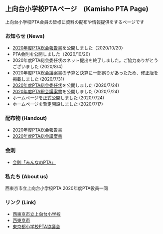 ## 上向台小学校PTAページ　(Kamisho PTA Page)

上向台小学校PTA会員の皆様に資料の配布や情報提供をするページです

### お知らせ (News)

- [2020年度PTA総会報告書](https://github.com/kamishopta/kamishopta.github.io/raw/master/handout/2020%E7%B7%8F%E4%BC%9A%E5%A0%B1%E5%91%8A%E6%9B%B8r1.pdf)を公開しました（2020/10/20）
- PTA会則を公開しました（2020/10/20）
- 2020年度PTA総会委任状のネット提出を終了しました。ご協力ありがとうございました (2020/8/4)
- 2020年度PTA総会議案書の予算と決算に一部誤りがあったため、修正版を掲載しました (2020/7/31)
- [2020年度PTA総会委任状](https://forms.gle/v2kmwmMhLD3cBq5X7 "2020delegation")を公開しました (2020/7/24)
- [2020年度PTA総会議案書](https://github.com/kamishopta/kamishopta.github.io/raw/master/handout/2020%E5%B9%B4%E5%BA%A6PTA%E7%B7%8F%E4%BC%9A%E8%AD%B0%E6%A1%88%E6%9B%B8.pdf)を公開しました (2020/7/24)
- ホームページを正式公開しました (2020/7/24)
- ホームページを暫定開設しました (2020/7/17)
<!---
[お知らせ一覧 (list)](https://xxx.example.com/)
-->

### 配布物 (Handout)
- [2020年度PTA総会報告書](https://github.com/kamishopta/kamishopta.github.io/raw/master/handout/2020%E7%B7%8F%E4%BC%9A%E5%A0%B1%E5%91%8A%E6%9B%B8r1.pdf)
- [2020年度PTA総会議案書](https://github.com/kamishopta/kamishopta.github.io/raw/master/handout/2020%E5%B9%B4%E5%BA%A6PTA%E7%B7%8F%E4%BC%9A%E8%AD%B0%E6%A1%88%E6%9B%B8.pdf)
<!---
[配布物一覧 (list)](https://xxx.example.com/)
-->

### 会則
- [会則「みんなのPTA」](constitution)

### 私たち (About us)

西東京市立上向台小学校PTA 2020年度PTA役員一同

### リンク (Link)

- [西東京市立上向台小学校](http://www.nishitokyo.ed.jp/e-kamimukoudai/ "kamisho")
- [西東京市](https://www.city.nishitokyo.lg.jp/ "Nishitokyo City Official Website")
- [東京都小学校PTA協議会](https://www.ptatokyo.com/ "Tokyo PTA")

